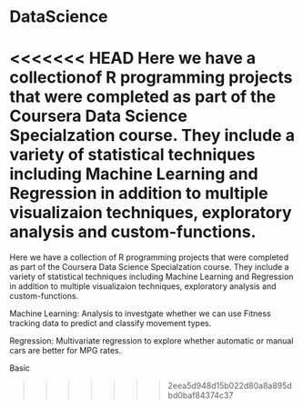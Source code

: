 # DataScience

<<<<<<< HEAD
Here we have a collectionof R programming projects that were completed as part of the Coursera Data Science Specialzation course. They include a variety of statistical techniques including Machine Learning and Regression in addition to multiple visualizaion techniques, exploratory analysis and custom-functions.
=======
Here we have a collection of R programming projects that were completed as part of the Coursera Data Science Specialzation course. They include a variety of statistical techniques including Machine Learning and Regression in addition to multiple visualizaion techniques, exploratory analysis and custom-functions.


Machine Learning: Analysis to investgate whether we can use Fitness tracking data to predict and classify movement types.

Regression: Multivariate regression to explore whether automatic or manual cars are better for MPG rates.

Basic
>>>>>>> 2eea5d948d15b022d80a8a895dbd0baf84374c37
